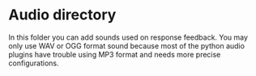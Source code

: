 # Audio directory

In this folder you can add sounds used on response feedback. You may only use WAV or OGG format sound because most of the python audio plugins have trouble using MP3 format and needs more precise configurations. 